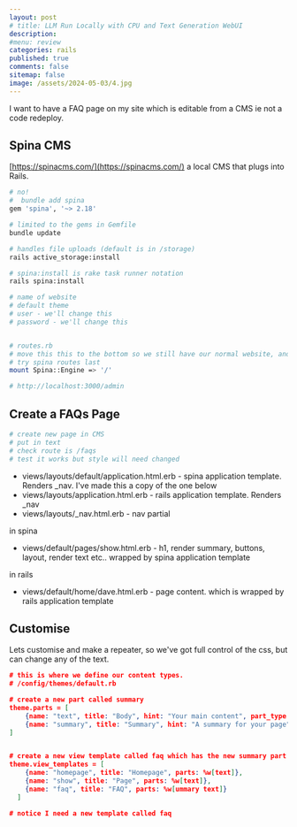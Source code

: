```yaml
---
layout: post
# title: LLM Run Locally with CPU and Text Generation WebUI 
description: 
#menu: review
categories: rails 
published: true 
comments: false     
sitemap: false
image: /assets/2024-05-03/4.jpg
---
```


I want to have a FAQ page on my site which is editable from a CMS ie not a code redeploy.



## Spina CMS

[https://spinacms.com/](https://spinacms.com/) a local CMS that plugs into Rails.

 
 ```bash
 # no!
#  bundle add spina
gem 'spina', '~> 2.18'

# limited to the gems in Gemfile
bundle update

# handles file uploads (default is in /storage)
rails active_storage:install

# spina:install is rake task runner notation
rails spina:install

# name of website
# default theme
# user - we'll change this
# password - we'll change this


# routes.rb
# move this this to the bottom so we still have our normal website, and only do CMS for specific pages
# try spina routes last
mount Spina::Engine => '/'

# http://localhost:3000/admin
```

## Create a FAQs Page

```bash
# create new page in CMS
# put in text
# check route is /faqs
# test it works but style will need changed 
```

- views/layouts/default/application.html.erb - spina application template. Renders _nav. I've made this a copy of the one below
- views/layouts/application.html.erb - rails application template. Renders _nav
- views/layouts/_nav.html.erb - nav partial

in spina

- views/default/pages/show.html.erb - h1, render summary, buttons, layout, render text etc.. wrapped by spina application template

in rails

- views/default/home/dave.html.erb - page content. which is wrapped by rails application template

## Customise

Lets customise and make a repeater, so we've got full control of the css, but can change any of the text.

```json
# this is where we define our content types.
# /config/themes/default.rb

# create a new part called summary
theme.parts = [
    {name: "text", title: "Body", hint: "Your main content", part_type: "Spina::Parts::Text"},
    {name: "summary", title: "Summary", hint: "A summary for your page", part_type: "Spina::Parts::Line"}
]


# create a new view template called faq which has the new summary part
theme.view_templates = [
    {name: "homepage", title: "Homepage", parts: %w[text]},
    {name: "show", title: "Page", parts: %w[text]},
    {name: "faq", title: "FAQ", parts: %w[ummary text]}
  ]

# notice I need a new template called faq
```
